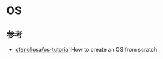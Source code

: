# OS

## 参考

* [cfenollosa/os-tutorial](https://github.com/cfenollosa/os-tutorial):How to create an OS from scratch
